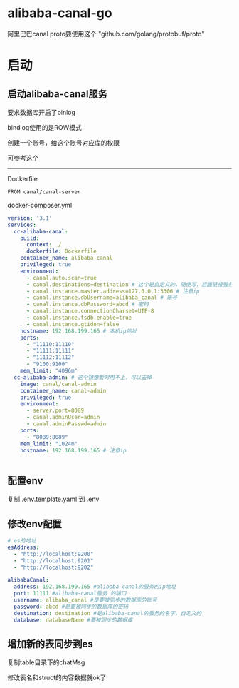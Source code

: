 # alibaba-canal-go
阿里巴巴canal proto要使用这个 "github.com/golang/protobuf/proto"


# 启动
## 启动alibaba-canal服务
要求数据库开启了binlog

bindlog使用的是ROW模式

创建一个账号，给这个账号对应库的权限

[可参考这个](https://www.codeccc.cn/index.php/2024/03/18/%e9%98%bf%e9%87%8c%e7%9a%84-binlog-%e7%9a%84%e5%a2%9e%e9%87%8f%e8%ae%a2%e9%98%85%e5%92%8c%e6%b6%88%e8%b4%b9%e7%bb%84%e4%bb%b6/)

---

Dockerfile
```
FROM canal/canal-server
```

docker-composer.yml
```yml
version: '3.1'
services:
  cc-alibaba-canal:
    build:
      context: ./
      dockerfile: Dockerfile
    container_name: alibaba-canal
    privileged: true
    environment:
      - canal.auto.scan=true
      - canal.destinations=destination # 这个是自定义的，随便写，后面链接服务的时候也是要和这个一样
      - canal.instance.master.address=127.0.0.1:3306 # 注意ip
      - canal.instance.dbUsername=alibaba_canal # 账号
      - canal.instance.dbPassword=abcd # 密码
      - canal.instance.connectionCharset=UTF-8
      - canal.instance.tsdb.enable=true
      - canal.instance.gtidon=false
    hostname: 192.168.199.165 # 本机ip地址
    ports:
      - "11110:11110"
      - "11111:11111"
      - "11112:11112"
      - "9100:9100"
    mem_limit: "4096m"
  cc-alibaba-admin: # 这个镜像暂时用不上，可以去掉
    image: canal/canal-admin
    container_name: canal-admin
    privileged: true
    environment:
      - server.port=8089
      - canal.adminUser=admin
      - canal.adminPasswd=admin
    ports:
      - "8089:8089"
    mem_limit: "1024m"
    hostname: 192.168.199.165 # 注意ip



```
## 配置env
复制 .env.template.yaml 到 .env
## 修改env配置
``` yaml
# es的地址
esAddress: 
  - "http://localhost:9200"
  - "http://localhost:9201"
  - "http://localhost:9202"

alibabaCanal:
  address: 192.168.199.165 #alibaba-canal的服务的ip地址
  port: 11111 #alibaba-canal服务 的端口
  username: alibaba_canal #是要被同步的数据库的账号
  password: abcd #是要被同步的数据库的密码
  destination: destination #是alibaba-canal的服务的名字，自定义的
  database: databaseName #要被同步的数据库
```

## 增加新的表同步到es
复制table目录下的chatMsg

修改表名和struct的内容数据就ok了
